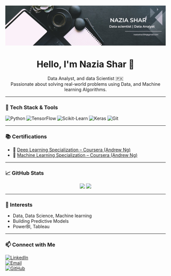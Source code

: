 <p align="center">
  <img src="https://github.com/NaziaShar/NaziaShar/blob/main/Nazia.jpeg" alt="Nazia Shar Banner"/>
</p>

<h1 align="center">Hello, I'm Nazia Shar 👋</h1>
<p align="center">
  Data Analyst, and data Scientist 🇵🇰<br>
  Passionate about solving real-world problems using Data, and Machine learning Algorithms.
</p>

---

### 🔧 Tech Stack & Tools

![Python](https://img.shields.io/badge/Python-3670A0?style=flat&logo=python&logoColor=white)
![TensorFlow](https://img.shields.io/badge/TensorFlow-FF6F00?style=flat&logo=tensorflow&logoColor=white)
![Scikit-Learn](https://img.shields.io/badge/Scikit--Learn-F7931E?style=flat&logo=scikit-learn&logoColor=white)
![Keras](https://img.shields.io/badge/Keras-D00000?style=flat&logo=keras&logoColor=white)
![Git](https://img.shields.io/badge/Git-F05032?style=flat&logo=git&logoColor=white)

---

### 📚 Certifications

- 🧠 [Deep Learning Specialization – Coursera (Andrew Ng)](https://www.coursera.org/account/accomplishments/specialization/WYMT75ZMFFFK)
- 🤖 [Machine Learning Specialization – Coursera (Andrew Ng)](https://www.coursera.org/account/accomplishments/specialization/EVM9R8VS8322)

---

### 📈 GitHub Stats

<p align="center">
  <img src="https://github-readme-stats.vercel.app/api?username=IqrarAli33&show_icons=true&theme=tokyonight" width="48%" />
  <img src="https://github-readme-streak-stats.herokuapp.com?user=IqrarAli33&theme=tokyonight" width="48%" />
</p>

---

### 🧠 Interests

- Data, Data Science, Machine learning 
- Building Predictive Models
- PowerBI, Tableau

---

### 📫 Connect with Me

[![LinkedIn](https://img.shields.io/badge/LinkedIn-0077B5?style=flat&logo=linkedin&logoColor=white)](https://https://www.linkedin.com/in/nazia-shar-3611a6239//)  
[![Email](https://img.shields.io/badge/Email-D14836?style=flat&logo=gmail&logoColor=white)](naziashar394@gmail.com)  
[![GitHub](https://img.shields.io/badge/GitHub-000?style=flat&logo=github&logoColor=white)](https://github.com/NaziaShar/)
